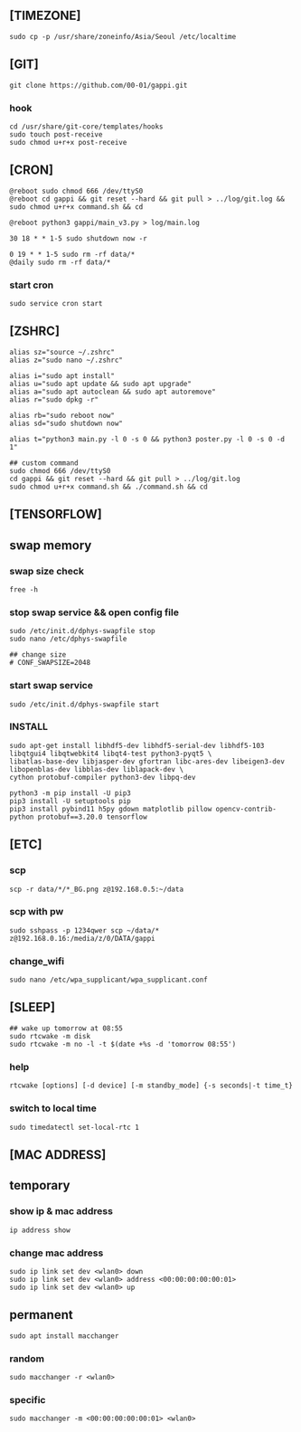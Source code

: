 ## [TIMEZONE]
    sudo cp -p /usr/share/zoneinfo/Asia/Seoul /etc/localtime

## [GIT]
    git clone https://github.com/00-01/gappi.git

### hook
    cd /usr/share/git-core/templates/hooks
    sudo touch post-receive
    sudo chmod u+r+x post-receive

## [CRON]
    @reboot sudo chmod 666 /dev/ttyS0
    @reboot cd gappi && git reset --hard && git pull > ../log/git.log && sudo chmod u+r+x command.sh && cd
    
    @reboot python3 gappi/main_v3.py > log/main.log
    
    30 18 * * 1-5 sudo shutdown now -r
    
    0 19 * * 1-5 sudo rm -rf data/*
    @daily sudo rm -rf data/*

### start cron
    sudo service cron start

## [ZSHRC]
    alias sz="source ~/.zshrc"
    alias z="sudo nano ~/.zshrc"
    
    alias i="sudo apt install"
    alias u="sudo apt update && sudo apt upgrade"
    alias a="sudo apt autoclean && sudo apt autoremove"
    alias r="sudo dpkg -r"
    
    alias rb="sudo reboot now"
    alias sd="sudo shutdown now"
    
    alias t="python3 main.py -l 0 -s 0 && python3 poster.py -l 0 -s 0 -d 1"

    ## custom command
    sudo chmod 666 /dev/ttyS0
    cd gappi && git reset --hard && git pull > ../log/git.log
    sudo chmod u+r+x command.sh && ./command.sh && cd

## [TENSORFLOW]

## swap memory
### swap size check
    free -h

### stop swap service && open config file
    sudo /etc/init.d/dphys-swapfile stop
    sudo nano /etc/dphys-swapfile
    
    ## change size
    # CONF_SWAPSIZE=2048

### start swap service
    sudo /etc/init.d/dphys-swapfile start

### INSTALL
    sudo apt-get install libhdf5-dev libhdf5-serial-dev libhdf5-103 libqtgui4 libqtwebkit4 libqt4-test python3-pyqt5 \
    libatlas-base-dev libjasper-dev gfortran libc-ares-dev libeigen3-dev libopenblas-dev libblas-dev liblapack-dev \
    cython protobuf-compiler python3-dev libpq-dev

    python3 -m pip install -U pip3
    pip3 install -U setuptools pip
    pip3 install pybind11 h5py gdown matplotlib pillow opencv-contrib-python protobuf==3.20.0 tensorflow

## [ETC]

### scp
    scp -r data/*/*_BG.png z@192.168.0.5:~/data

### scp with pw
    sudo sshpass -p 1234qwer scp ~/data/* z@192.168.0.16:/media/z/0/DATA/gappi

### change_wifi
    sudo nano /etc/wpa_supplicant/wpa_supplicant.conf

## [SLEEP]
    ## wake up tomorrow at 08:55
    sudo rtcwake -m disk
    sudo rtcwake -m no -l -t $(date +%s -d 'tomorrow 08:55')

### help
    rtcwake [options] [-d device] [-m standby_mode] {-s seconds|-t time_t}

### switch to local time
    sudo timedatectl set-local-rtc 1



## [MAC ADDRESS]

## temporary
### show ip & mac address
    ip address show
### change mac address
    sudo ip link set dev <wlan0> down
    sudo ip link set dev <wlan0> address <00:00:00:00:00:01>
    sudo ip link set dev <wlan0> up

## permanent
    sudo apt install macchanger
    
### random
    sudo macchanger -r <wlan0>
### specific
    sudo macchanger -m <00:00:00:00:00:01> <wlan0>





